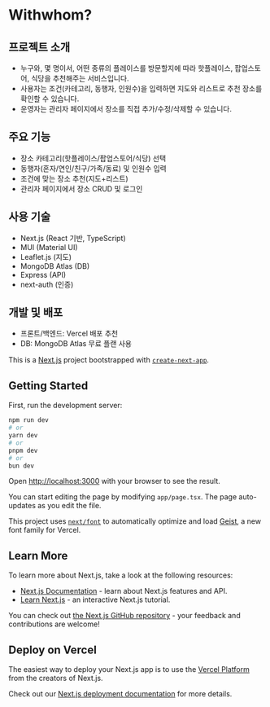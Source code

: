 # Withwhom?

## 프로젝트 소개
- 누구와, 몇 명이서, 어떤 종류의 플레이스를 방문할지에 따라 핫플레이스, 팝업스토어, 식당을 추천해주는 서비스입니다.
- 사용자는 조건(카테고리, 동행자, 인원수)을 입력하면 지도와 리스트로 추천 장소를 확인할 수 있습니다.
- 운영자는 관리자 페이지에서 장소를 직접 추가/수정/삭제할 수 있습니다.

## 주요 기능
- 장소 카테고리(핫플레이스/팝업스토어/식당) 선택
- 동행자(혼자/연인/친구/가족/동료) 및 인원수 입력
- 조건에 맞는 장소 추천(지도+리스트)
- 관리자 페이지에서 장소 CRUD 및 로그인

## 사용 기술
- Next.js (React 기반, TypeScript)
- MUI (Material UI)
- Leaflet.js (지도)
- MongoDB Atlas (DB)
- Express (API)
- next-auth (인증)

## 개발 및 배포
- 프론트/백엔드: Vercel 배포 추천
- DB: MongoDB Atlas 무료 플랜 사용

This is a [Next.js](https://nextjs.org) project bootstrapped with [`create-next-app`](https://nextjs.org/docs/app/api-reference/cli/create-next-app).

## Getting Started

First, run the development server:

```bash
npm run dev
# or
yarn dev
# or
pnpm dev
# or
bun dev
```

Open [http://localhost:3000](http://localhost:3000) with your browser to see the result.

You can start editing the page by modifying `app/page.tsx`. The page auto-updates as you edit the file.

This project uses [`next/font`](https://nextjs.org/docs/app/building-your-application/optimizing/fonts) to automatically optimize and load [Geist](https://vercel.com/font), a new font family for Vercel.

## Learn More

To learn more about Next.js, take a look at the following resources:

- [Next.js Documentation](https://nextjs.org/docs) - learn about Next.js features and API.
- [Learn Next.js](https://nextjs.org/learn) - an interactive Next.js tutorial.

You can check out [the Next.js GitHub repository](https://github.com/vercel/next.js) - your feedback and contributions are welcome!

## Deploy on Vercel

The easiest way to deploy your Next.js app is to use the [Vercel Platform](https://vercel.com/new?utm_medium=default-template&filter=next.js&utm_source=create-next-app&utm_campaign=create-next-app-readme) from the creators of Next.js.

Check out our [Next.js deployment documentation](https://nextjs.org/docs/app/building-your-application/deploying) for more details.

